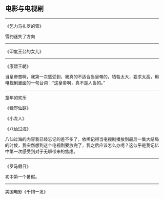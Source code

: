 ## 电影与电视剧

---

《乞力马扎罗的雪》

雪豹迷失了方向

---

《印度王公的女儿》

---

《康熙王朝》

当皇帝苦啊，我第一次感受到，我真的不适合当皇帝的，牺牲太大，要求太高，用电视剧里面的一句台词：“这皇帝啊，真不是人当的。”

---

童年的欢乐

《绿野仙踪》

《小龙人》

《八仙过海》

八仙过海的内容我已经忘记的差不多了，依稀记得当电视剧播放到最后一集大结局的时候，我突然想到这个电视剧要放完了，我之后应该怎么办呢？这似乎是我记忆中第一次感受到对于无聊带来的焦虑。

---

《罗马假日》

初中第一个暑假。

---

美国电影《千钧一发》

